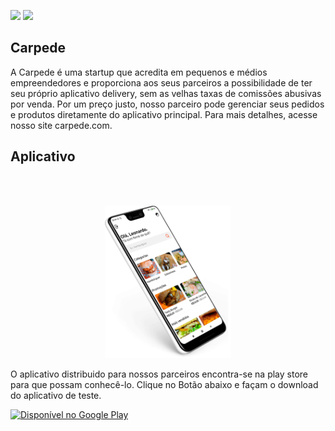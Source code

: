 <p>
  <img src=https://img.shields.io/badge/desenvolvimento-85%25-green />
  <img src=https://img.shields.io/badge/vers%C3%A3o-1.0.1-red />  
</p>

## Carpede

A Carpede é uma startup que acredita em pequenos e médios empreendedores e proporciona aos seus parceiros a possibilidade de ter seu próprio aplicativo delivery, sem as velhas taxas de comissões abusivas por venda. Por um preço justo, nosso parceiro pode gerenciar seus pedidos e produtos diretamente do aplicativo principal. Para mais detalhes, acesse nosso site carpede.com.

## Aplicativo

<br />
<br />

<p align="center" >
  <img src="https://raw.githubusercontent.com/devleonardorabelo/carpede-web/master/public/images/device.png" width="40%" />  
</p>

O aplicativo distribuido para nossos parceiros encontra-se na play store para que possam conhecê-lo. Clique no Botão abaixo e façam o download do aplicativo de teste.

<a width="200px" href="http://play.google.com/store/carpede?pcampaignid=pcampaignidMKT-Other-global-all-co-prtnr-py-PartBadge-Mar2515-1">
  <img alt="Disponível no Google Play" src="https://play.google.com/intl/pt-BR/badges/static/images/badges/pt-br_badge_web_generic.png" />
</a>
